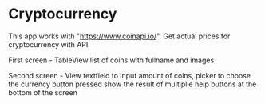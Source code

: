 # Cryptocurrency

This app works with "https://www.coinapi.io/".
Get actual prices for cryptocurrency with API.

First screen - TableView
  list of coins with fullname and images
  
Second screen - View
  textfield to input amount of coins,
  picker to choose the currency
  button pressed show the result of multiplie
  help buttons at the bottom of the screen
  
  
 
